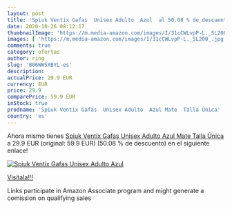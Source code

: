 ```yaml
---
layout: post
title: 'Spiuk Ventix Gafas  Unisex Adulto  Azul  al 50.08 % de descuento'
date: 2020-10-26 08:12:17
thumbnailImage: 'https://m.media-amazon.com/images/I/31cCWLvpP-L._SL200_.jpg'
images: [ 'https://m.media-amazon.com/images/I/31cCWLvpP-L._SL200_.jpg' ]
comments: true
category: ofertas
author: ring
slug: 'B06WW5XBYL-es'
description:
actualPrice: 29.9 EUR
currency: EUR
price: 29.9
comparePrice: 59.9 EUR
inStock: true
prodname: 'Spiuk Ventix Gafas  Unisex Adulto  Azul Mate  Talla Única'
country: 'es'
---
```


Ahora mismo tienes [Spiuk Ventix Gafas  Unisex Adulto  Azul Mate  Talla Única](https://www.amazon.es/dp/B06WW5XBYL/?tag=tolees-21) a 29.9 EUR (original: 59.9 EUR) (50.08 %  de descuento) en el siguiente enlace!

[![Spiuk Ventix Gafas  Unisex Adulto  Azul ](https://m.media-amazon.com/images/I/31cCWLvpP-L._SL200_.jpg)](https://www.amazon.es/dp/B06WW5XBYL/?tag=tolees-21)

[Visítala!!!](https://www.amazon.es/dp/B06WW5XBYL/?tag=tolees-21)

Links participate in Amazon Associate program and might generate a comission on qualifying sales
